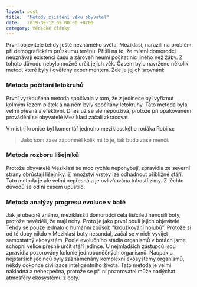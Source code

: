 ```yaml
---
layout: post
title:  "Metody zjištění věku obyvatel"
date:   2019-09-12 09:00:00 +0200
category: Vědecké články
---
```


První objevitelé tehdy ještě neznámého světa, Meziklasí, narazili na problém při demografickém průzkumu terénu. Přišli na to, že místní domorodci neuznávají existenci času a zároveň neumí počítat nic jiného než žáby. Z tohoto důvodu nebylo možné určit jejich věk. Časem bylo navrženo několik metod, které byly i ověřeny experimentem. Zde je jejich srovnání:

### Metoda počítání letokruhů
První vyzkoušená metoda spočívala v tom, že z jedinece byl vyříznut kolmým řezem plátek a na něm byly spočítány letokruhy. Tato metoda byla velmi přesná a efektivní. Dnes už se ale nepoužívá, protože při opakovaném provádění se obyvatelé Meziklasí začali zkracovat.

V místní kronice byl komentář jednoho meziklasského rodáka Robina:
>Jako som zase zapomněl kolik mi to je, tak budu zase menčí.

### Metoda rozboru lišejníků
Protože obyvatelé Meziklasí se moc rychle nepohybují, zpravidla ze severní strany obrůstají lišejníky. Z množství vrstev lze odhadnout přibližné stáří. Tato metoda je ale velmi nepřesná a je ovlivňována tuhostí zimy. Z těchto důvodů se od ní časem upustilo.

### Metoda analýzy progresu evoluce v botě
Jak je obecně známo, meziklasští domorodci celá tisíciletí nenosili boty, protože nevěděli, že mají nohy. Proto je jako první obuli jejich objevitelé. Tehdy se pouze jednalo o humánní způsob "kroužkování holubů". Protože si od té doby nikdo v Meziklasí boty nesundal, začal se v nich vyvíjet samostatný ekosystém. Podle evolučního stádia organismů v botách jsme schopni velice přesně určit stáří jedince. U nejmladších zástupců jsou zpravidla pozorovány kolonie jednobuněčných organismů. Naopak u nejstarších jedinců byly zaznamenány komplexní ekosystémy organismů, někdy dokonce civilizace inteligentního života. Tato metoda je velmi nákladná a nebezpečná, protože se při ní pozorovatel může nadýchat atmosféry ekosystému z boty. 
